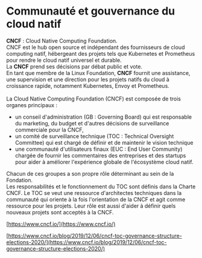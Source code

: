 # Communauté et gouvernance du cloud natif

**CNCF** : Cloud Native Computing Foundation.
<br>
CNCF est le hub open source et indépendant des fournisseurs de cloud computing natif, hébergeant des projets tels que Kubernetes et Prometheus pour rendre le cloud natif universel et durable.
<br>
La **CNCF** prend ses décisions par débat public et vote.
<br>
En tant que membre de la Linux Foundation, **CNCF** fournit une assistance, une supervision et une direction pour les projets natifs du cloud à croissance rapide, notamment Kubernetes, Envoy et Prometheus.
<br><br>
La Cloud Native Computing Foundation (CNCF) est composée de trois organes principaux : 
- un conseil d'administration (GB : Governing Board) qui est responsable du marketing, du budget et d'autres décisions de surveillance commerciale pour la CNCF, 
- un comité de surveillance technique (TOC : Technical Oversight Committee) qui est chargé de définir et de maintenir le vision technique 
- une communauté d'utilisateurs finaux (EUC : End User Community) chargée de fournir les commentaires des entreprises et des startups pour aider à améliorer l'expérience globale de l'écosystème cloud natif. 

Chacun de ces groupes a son propre rôle déterminant au sein de la Fondation.
<br>
Les responsabilités et le fonctionnement du TOC sont définis dans la Charte CNCF. Le TOC se veut une ressource d'architectes techniques dans la communauté qui oriente à la fois l'orientation de la CNCF et agit comme ressource pour les projets. Leur rôle est aussi d'aider à définir quels nouveaux projets sont acceptés à la CNCF.


[https://www.cncf.io/](https://www.cncf.io/)

[https://www.cncf.io/blog/2019/12/06/cncf-toc-governance-structure-elections-2020/](https://www.cncf.io/blog/2019/12/06/cncf-toc-governance-structure-elections-2020/)